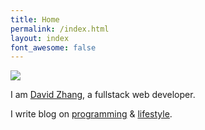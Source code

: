 ```yaml
---
title: Home
permalink: /index.html
layout: index
font_awesome: false
---
```


[![](https://www.gravatar.com/avatar/8e03bbcbbde521f0c67cb9030642cbf7?s=200)](/bio.html)

I am [David Zhang](/bio.html), a fullstack web developer.

I write blog on [programming](/blog.html#blog-programming) & [lifestyle](/blog.html#blog-lifestyle).

